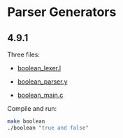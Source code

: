 # Parser Generators

## 4.9.1

Three files:

- [boolean_lexer.l](boolean_lexer.l)

- [boolean_parser.y](booean_parser.y)

- [boolean_main.c](boolean_main.c)

Compile and run:

```bash
make boolean
./boolean "true and false"
```

